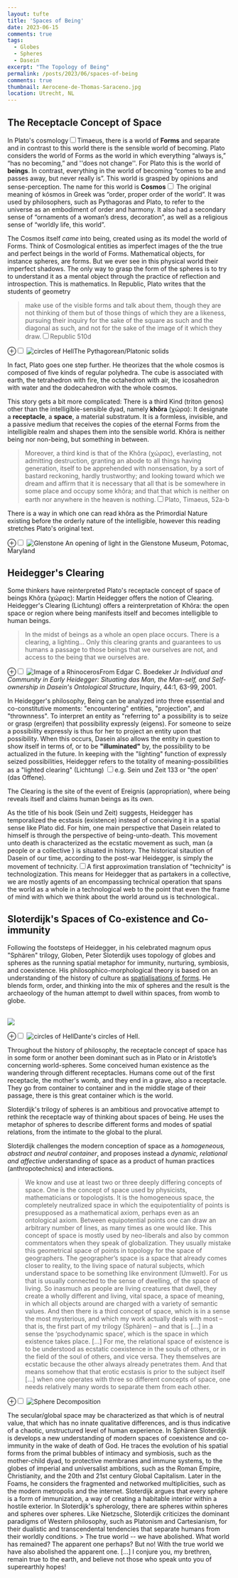 ```yaml
---
layout: tufte 
title: 'Spaces of Being' 
date: 2023-06-15
comments: true
tags:
  - Globes
  - Spheres 
  - Dasein 
excerpt: "The Topology of Being"  
permalink: /posts/2023/06/spaces-of-being
comments: true
thumbnail: Aerocene-de-Thomas-Saraceno.jpg
location: Utrecht, NL
---
```



## The Receptacle Concept of Space 

In Plato's cosmology<label for="sn-cosmology" class="margin-toggle sidenote-number"></label><input type="checkbox" id="sn-cosmology" class="margin-toggle"/><span class="sidenote">Timaeus</span>, there is a world of **Forms** and separate and in contrast to this world there is the sensible world of becoming. Plato considers the  world of Forms as the world in which everything “always is,” “has no becoming,” and ''does not change''. For Plato this is the world of **beings**. In contrast, everything in the world of becoming “comes to be and passes away, but never really is”. This world is grasped by opinions and sense-perception. The name for this world is **Cosmos**<label for="sn-cosmos" class="margin-toggle sidenote-number"></label><input type="checkbox" id="sn-cosmos" class="margin-toggle"/><span class="sidenote"> The original meaning of kósmos in Greek was “order, proper order of the world”. It was used by philosophers, such as Pythagoras and Plato, to refer to the universe as an embodiment of order and harmony. It also had a secondary sense of “ornaments of a woman’s dress, decoration”, as well as a religious sense of “worldly life, this world”</span>. 

The Cosmos itself *came* into being, created using as its model the world of Forms. Think of Cosmological entities as imperfect images of the the true and perfect beings in the world of Forms. Mathematical objects, for instance spheres, are forms. But we ever see in this physical world their imperfect shadows. The only way to grasp the form of the spheres is to try to understand it as a mental object through the practice of reflection and introspection. This is mathematics. In Republic, Plato writes that the students of geometry 
> make use of the visible forms and talk about them, though they are not thinking of them but of those things of which they are a likeness, pursuing their inquiry for the sake of the square as such and the diagonal as such, and not for the sake of the image of it which they draw.<label for="sn-plato-republic" class="margin-toggle sidenote-number"></label><input type="checkbox" id="sn-plato-republic" class="margin-toggle"/><span class="sidenote">Republic 510d</span>

<p>
  <label for="mn-platonic-solids" class="margin-toggle">&#8853;</label><input type="checkbox" id="mn-platonic-solids" class="margin-toggle"/>
    <span class="marginnote"><img src="/files/posts/2022/receptacle_being/platonic_solids.png " alt="circles of Hell"/>The Pythagorean/Platonic solids
    </span> 
</p>
In fact, Plato goes one step further. He theorizes that the whole cosmos is composed of five kinds of regular polyhedra. The cube is associated with earth, the tetrahedron with fire, the octahedron with air, the icosahedron with water and the dodecahedron with the whole cosmos.  

This story gets a bit more complicated: There is a third Kind (triton genos) other than the intelligible-sensible dyad, namely **khôra** (χώρα): It designate a **receptacle**, a **space**, a material substratum. It is a formless, invisible, and a passive medium that receives the copies of the eternal Forms from the intelligible realm and shapes them into the sensible world. Khôra is neither being nor non-being, but something in between. 
> Moreover, a third kind is that of the Khôra (χώρας), everlasting, not admitting destruction, granting an abode to all things having generation, itself to be apprehended with nonsensation, by a sort of bastard reckoning, hardly trustworthy; and looking toward which we dream and affirm that it is necessary that all that is be somewhere in some place and occupy some khôra; and that that which is neither on earth nor anywhere in the heaven is nothing.<label for="sn-cosmos" class="margin-toggle sidenote-number"></label><input type="checkbox" id="sn-cosmos" class="margin-toggle"/><span class="sidenote">Plato, Timaeus, 52a-b</span>

There is a way in which one can read khôra as the Primordial Nature existing before the orderly nature of the intelligible, however this reading stretches Plato's original text.  


<p>
<label for="mn-light-cone" class="margin-toggle">&#8853;</label><input type="checkbox" id="mn-light-cone" class="margin-toggle"/>
<span class="marginnote"><img src="/files/posts/2022/receptacle_being/light_cone_glenstone.png" alt="Glenstone"/>
An opening of light in the Glenstone Museum, Potomac, Maryland
</span> 
</p>

## Heidegger's Clearing   

Some thinkers have reinterpreted Plato's receptacle concept of space of beings Khôra (χώρας): Martin Heidegger offers the notion of Clearing. Heidegger's Clearing (Lichtung) offers a reinterpretation of Khôra: the open space or region where being manifests itself and becomes intelligible to human beings. 
> In the midst of beings as a whole an open place occurs. There is a clearing, a lighting… Only this clearing grants and guarantees to us humans a passage to those beings that we ourselves are not, and access to the being that we ourselves are.

<p>
  <label for="mn-dasein-structure" class="margin-toggle">&#8853;</label><input type="checkbox" id="mn-dasein-structure" class="margin-toggle"/>
    <span class="marginnote"><img src="/files/posts/2022/receptacle_being/dasein_structure.png" alt="Image of a Rhinoceros"/>From Edgar C. Boedeker Jr <em>Individual and Community in Early Heidegger: Situating das Man, the Man-self, and Self-ownership in Dasein's Ontological Structure</em>, Inquiry, 44:1, 63-99, 2001. 
    </span> 
</p>
In Heidegger's philosophy, Being can be analyzed into three essential and co-constitutive moments: "encountering" entities, "projection", and "thrownness". To interpret an entity as "referring to" a possibility is to seize or grasp (ergreifen) that possibility expressly (eigens). For someone to seize a possibility expressly is thus for her to project an entity upon that possibility. When this occurs, Dasein also allows the entity in question to show itself in terms of, or to be <strong>"illuminated"</strong> by, the possibility to be actualized in the future. In keeping with the "lighting" function of expressly seized possibilities, Heidegger refers to the totality of meaning-possibilities as a "lighted clearing" (Lichtung) <label for="sn-lichtung" class="margin-toggle sidenote-number"></label><input type="checkbox" id="sn-lichtung" class="margin-toggle"/><span class="sidenote">e.g. Sein und Zeit 133</span> or "the open' (das Offene). 

The Clearing is the site of the event of Ereignis (appropriation), where being reveals itself and claims human beings as its own. 

As the title of his book (Sein und Zeit) suggests, Heidegger has temporalized the ecstasis (existence) instead of conceiving it in a spatial sense like Plato did. For him, one main perspective that Dasein related to himself is through the perspective of being-unto-death. This movement unto death is characterized as the ecstatic movement as such, man (a people or a collective ) is situated in history. The historical sitaution of Dasein of our time, according to the post-war Heidegger, is simply the movement of technicity.<label for="sn-technicity" class="margin-toggle sidenote-number"></label><input type="checkbox" id="sn-technicity" class="margin-toggle"/><span class="sidenote">A first approximation translation of "technicity" is technologization. This means for Heidegger that as partakers in a collective, we are mostly agents of an encompassing technical operation that spans the world as a whole in a technological web to the point that even the frame of mind with which we think about the world around us is technological.</span>.  


## Sloterdijk's Spaces of Co-existence and Co-immunity

Following the footsteps of Heidegger, in his celebrated magnum opus "Sphären" trilogy, Globen, Peter Sloterdijk uses topology of globes and spheres as the running spatial metaphor for immunity, nurturing, symbiosis, and coexistence. His philosophico-morphological theory is based on an understanding of the history of culture as [spatialisations of forms](http://www.tate.org.uk/context-comment/video/spaces-transformation-spatialised-immunity). He blends form, order, and thinking into the mix of spheres and the result is the archaeology of the human attempt to dwell within spaces, from womb to globe. 

<br/><img src='/images/Aerocene-de-Thomas-Saraceno.jpg'>

<p>
  <label for="mn-container-to-container" class="margin-toggle">&#8853;</label><input type="checkbox" id="mn-container-to-container" class="margin-toggle"/>
    <span class="marginnote"><img src="/files/posts/2022/receptacle_being/circles_of_inferno.jpeg " alt="circles of Hell"/>Dante's circles of Hell. 
    </span> 
</p>
Throughout the history of philosophy, the receptacle concept of space has in some form or another been dominant such as in Plato or in Aristotle’s concerning world-spheres. Some conceived human existence as the wandering through different receptacles. Humans come out of the first receptacle, the mother's womb, and they end in a grave, also a receptacle. They go from container to container and in the middle stage of their passage, there is this great container which is the world. 


Sloterdijk's trilogy of spheres is an ambitious and provocative attempt to rethink the receptacle way of thinking about spaces of being. He uses the metaphor of spheres to describe different forms and modes of spatial relations, from the intimate to the global to the plural.

Sloterdijk challenges the modern conception of space as a <em>homogeneous, abstract and neutral container</em>, and proposes instead a <em>dynamic, relational and affective</em> understanding of space as a product of human practices (anthropotechnics) and interactions.
> We know and use at least two or three deeply differing concepts of space. One is the concept of space used by physicists, mathematicians or topologists. It is the homogeneous space, the completely neutralized space in which the equipotentiality of points is presupposed as a mathematical axiom, perhaps even as an ontological axiom. Between equipotential points one can draw an arbitrary number of lines, as many times as one would like. This concept of space is mostly used by neo-liberals and also by common commentators when they speak of globalization. They usually mistake this geometrical space of points in topology for the space of geographers. The geographer’s space is a space that already comes closer to reality, to the living space of natural subjects, which understand space to be something like environment (Umwelt). For us that is usually connected to the sense of dwelling, of the space of living. So inasmuch as people are living creatures that dwell, they create a wholly different and living, vital space, a space of meaning, in which all objects around are charged with a variety of semantic values. And then there is a third concept of space, which is in a sense the most mysterious, and which my work actually deals with most – that is, the first part of my trilogy (Sphären) – and that is [...] in a sense the ‘psychodynamic space’, which is the space in which existence takes place. [...] For me, the relational space of existence is to be understood as ecstatic coexistence in the souls of others, or in the field of the soul of others, and vice versa. They themselves are ecstatic because the other always already penetrates them. And that means somehow that that erotic ecstasis is prior to the subject itself [...] when one operates with three so different concepts of space, one needs relatively many words to separate them from each other.

<p>
  <label for="mn-sphere-decomposition" class="margin-toggle">&#8853;</label><input type="checkbox" id="mn-sphere-decomposition" class="margin-toggle"/>
    <span class="marginnote"><img src="/files/posts/2022/receptacle_being/sphere_decomposition.jpeg" alt="Sphere Decomposition"/> 
    </span> 
</p>
The secular/global space may be characterized as that which is of neutral value, that which has no innate qualitative differences, and is thus indicative of a chaotic, unstructured level of human experience. In Sphären Sloterdijk is develops a new understanding of modern spaces of coexistence and co-immunity in the wake of death of God. He traces the evolution of his spatial forms from the primal bubbles of intimacy and symbiosis, such as the mother-child dyad, to protective membranes and immune systems, to the globes of imperial and universalist ambitions, such as the Roman Empire, Christianity, and the 20th and 21st century Global Capitalism. Later in the Foams, he considers the fragmented and networked multiplicities, such as the modern metropolis and the internet. Sloterdijk argues that every sphere is a form of immunization, a way of creating a habitable interior within a hostile exterior. In Sloterdijk's spherology, there are spheres within spheres and spheres over spheres. Like Nietzsche, Sloterdijk criticizes the dominant paradigms of Western philosophy, such as Platonism and Cartesianism, for their dualistic and transcendental tendencies that separate humans from their worldly conditions. 
> The true world -- we have abolished. What world has remained? The apparent one perhaps? But no! With the true world we have also abolished the apparent one. [...] I conjure you, my brethren, remain true to the earth, and believe not those who speak unto you of superearthly hopes!




